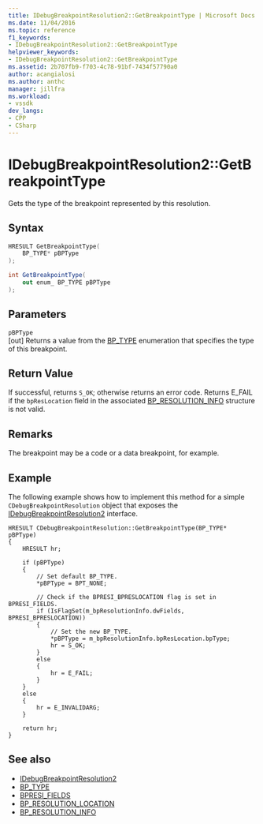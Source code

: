```yaml
---
title: IDebugBreakpointResolution2::GetBreakpointType | Microsoft Docs
ms.date: 11/04/2016
ms.topic: reference
f1_keywords:
- IDebugBreakpointResolution2::GetBreakpointType
helpviewer_keywords:
- IDebugBreakpointResolution2::GetBreakpointType
ms.assetid: 2b707fb9-f703-4c78-91bf-7434f57790a0
author: acangialosi
ms.author: anthc
manager: jillfra
ms.workload:
- vssdk
dev_langs:
- CPP
- CSharp
---
```

# IDebugBreakpointResolution2::GetBreakpointType
Gets the type of the breakpoint represented by this resolution.

## Syntax

```cpp
HRESULT GetBreakpointType( 
    BP_TYPE* pBPType
);
```

```csharp
int GetBreakpointType( 
    out enum_ BP_TYPE pBPType
);
```

## Parameters
`pBPType`\
[out] Returns a value from the [BP_TYPE](../../../extensibility/debugger/reference/bp-type.md) enumeration that specifies the type of this breakpoint.

## Return Value
If successful, returns `S_OK`; otherwise returns an error code. Returns E_FAIL if the `bpResLocation` field in the associated [BP_RESOLUTION_INFO](../../../extensibility/debugger/reference/bp-resolution-info.md) structure is not valid.

## Remarks
The breakpoint may be a code or a data breakpoint, for example.

## Example
The following example shows how to implement this method for a simple `CDebugBreakpointResolution` object that exposes the [IDebugBreakpointResolution2](../../../extensibility/debugger/reference/idebugbreakpointresolution2.md) interface.

```
HRESULT CDebugBreakpointResolution::GetBreakpointType(BP_TYPE* pBPType)
{
    HRESULT hr;

    if (pBPType)
    {
        // Set default BP_TYPE.
        *pBPType = BPT_NONE;

        // Check if the BPRESI_BPRESLOCATION flag is set in BPRESI_FIELDS.
        if (IsFlagSet(m_bpResolutionInfo.dwFields, BPRESI_BPRESLOCATION))
        {
            // Set the new BP_TYPE.
            *pBPType = m_bpResolutionInfo.bpResLocation.bpType;
            hr = S_OK;
        }
        else
        {
            hr = E_FAIL;
        }
    }
    else
    {
        hr = E_INVALIDARG;
    }

    return hr;
}
```

## See also
- [IDebugBreakpointResolution2](../../../extensibility/debugger/reference/idebugbreakpointresolution2.md)
- [BP_TYPE](../../../extensibility/debugger/reference/bp-type.md)
- [BPRESI_FIELDS](../../../extensibility/debugger/reference/bpresi-fields.md)
- [BP_RESOLUTION_LOCATION](../../../extensibility/debugger/reference/bp-resolution-location.md)
- [BP_RESOLUTION_INFO](../../../extensibility/debugger/reference/bp-resolution-info.md)
